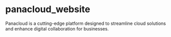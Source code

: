 # panacloud_website
Panacloud is a cutting-edge platform designed to streamline cloud solutions and enhance digital collaboration for businesses.
